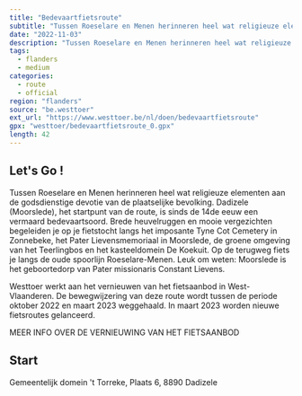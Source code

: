 ```yaml
---
title: "Bedevaartfietsroute"
subtitle: "Tussen Roeselare en Menen herinneren heel wat religieuze elementen aan de godsdienstige devotie van de plaatselijke bevolking"
date: "2022-11-03"
description: "Tussen Roeselare en Menen herinneren heel wat religieuze elementen aan de godsdienstige devotie van de plaatselijke bevolking" 
tags:
  - flanders
  - medium
categories: 
  - route
  - official
region: "flanders"
source: "be.westtoer"
ext_url: "https://www.westtoer.be/nl/doen/bedevaartfietsroute"
gpx: "westtoer/bedevaartfietsroute_0.gpx"
length: 42
---
```


## Let's Go !

Tussen Roeselare en Menen herinneren heel wat religieuze elementen aan de godsdienstige devotie van de plaatselijke bevolking. Dadizele (Moorslede), het startpunt van de route, is sinds de 14de eeuw een vermaard bedevaartsoord. Brede heuvelruggen en mooie vergezichten begeleiden je op je fietstocht langs het imposante Tyne Cot Cemetery in Zonnebeke, het Pater Lievensmemoriaal in Moorslede, de groene omgeving van het Teerlingbos en het kasteeldomein De Koekuit. Op de terugweg fiets je langs de oude spoorlijn Roeselare-Menen. Leuk om weten: Moorslede is het geboortedorp van Pater missionaris Constant Lievens.

Westtoer werkt aan het vernieuwen van het fietsaanbod in West-Vlaanderen. De bewegwijzering van deze route wordt tussen de periode oktober 2022 en maart 2023 weggehaald. In maart 2023 worden nieuwe fietsroutes gelanceerd.

MEER INFO OVER DE VERNIEUWING VAN HET FIETSAANBOD

## Start 

Gemeentelijk domein 't Torreke, Plaats 6, 8890 Dadizele 


